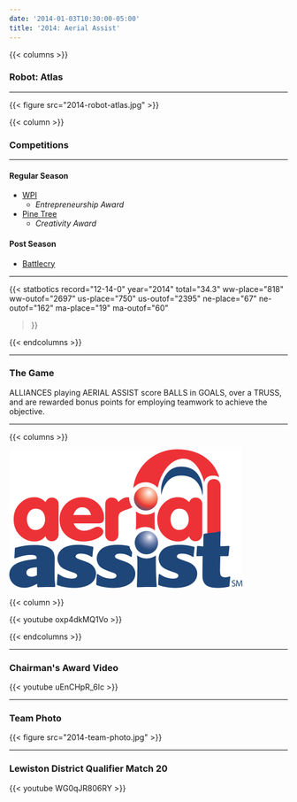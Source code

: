 ```yaml
---
date: '2014-01-03T10:30:00-05:00'
title: '2014: Aerial Assist'
---
```


{{< columns >}}

### Robot: Atlas

---

{{< figure src="2014-robot-atlas.jpg" >}}

{{< column >}}

### Competitions

---

#### Regular Season

* [WPI](https://www.thebluealliance.com/event/2014mawor)
  * _Entrepreneurship Award_
* [Pine Tree](https://www.thebluealliance.com/event/2014melew)
  * _Creativity Award_

#### Post Season

* [Battlecry](https://www.thebluealliance.com/event/2014bc)

---

{{< statbotics
    record="12-14-0" year="2014"
    total="34.3"
    ww-place="818" ww-outof="2697"
    us-place="750" us-outof="2395"
    ne-place="67"  ne-outof="162"
    ma-place="19"  ma-outof="60"
>}}

{{< endcolumns >}}

---

### The Game

ALLIANCES playing AERIAL ASSIST score BALLS in GOALS, over a TRUSS, and are rewarded bonus points for employing teamwork to achieve the objective.

---

{{< columns >}}

[![Aerial Assist Logo](aerial-assist-logo.svg)](https://en.wikipedia.org/wiki/Aerial_Assist)

{{< column >}}

{{< youtube oxp4dkMQ1Vo >}}

{{< endcolumns >}}

---

### Chairman's Award Video

{{< youtube uEnCHpR_6lc >}}

---

### Team Photo
{{< figure src="2014-team-photo.jpg" >}}

---

### Lewiston District Qualifier Match 20

{{< youtube WG0qJR806RY >}}
